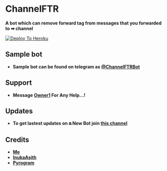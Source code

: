 # ChannelFTR

**A bot which can remove forward tag from messages that you forwarded to ➡ channel**

[![Deploy To Heroku](https://www.herokucdn.com/deploy/button.svg)](https://heroku.com/deploy)

## Sample bot

- **Sample bot can be found on telegram as [@ChannelFTRBot](https://t.me/ChannelFTRBot)**

## Support
 
- **Message [Owner1](https://t.me/untoldhra) For Any Help...!**

## Updates

- **To get lastest updates on 🔛 New Bot join [this channel](t.me/BotzCity)**

## Credits

- **[Me](https://t.me/Alain_xD)**
- **[InukaAsith](https://t.me/InukaAsith)** 
- **[Pyrogram](https://docs.pyrogram.org)**
